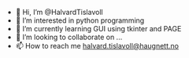 - 👋 Hi, I’m @HalvardTislavoll
- 👀 I’m interested in python programming
- 🌱 I’m currently learning GUI using tkinter and PAGE
- 💞️ I’m looking to collaborate on ...
- 📫 How to reach me halvard.tislavoll@haugnett.no

<!---
HalvardTislavoll/HalvardTislavoll is a ✨ special ✨ repository because its `README.md` (this file) appears on your GitHub profile.
You can click the Preview link to take a look at your changes.
--->
